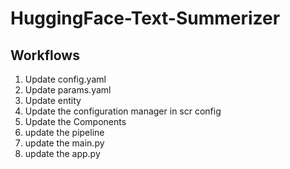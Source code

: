 # HuggingFace-Text-Summerizer

## Workflows 

1. Update config.yaml 
2. Update params.yaml
3. Update entity
4. Update the configuration manager in scr config
5. Update the Components
6. update the pipeline 
7. update the main.py
8. update the app.py